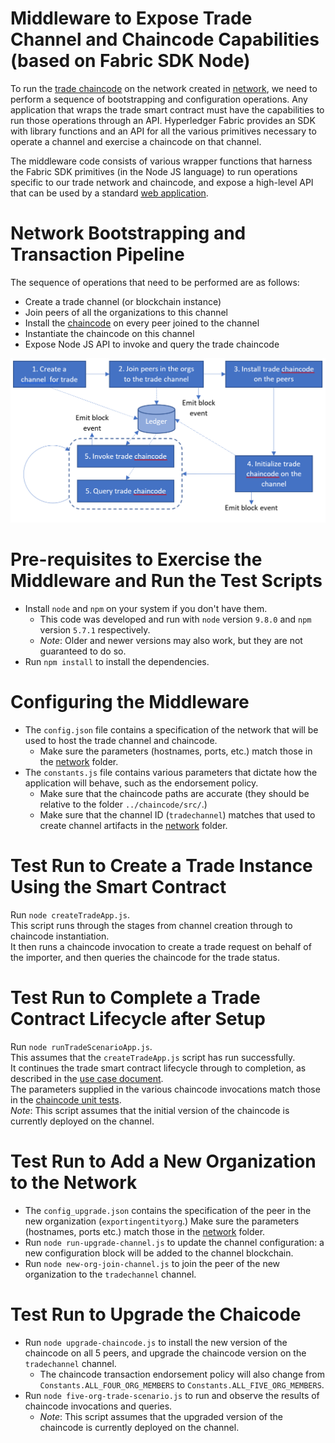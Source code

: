 # Middleware to Expose Trade Channel and Chaincode Capabilities (based on Fabric SDK Node)
To run the [trade chaincode](../chaincde/) on the network created in [network](../network/), we need to
perform a sequence of bootstrapping and configuration operations. Any application that wraps the trade
smart contract must have the capabilities to run those operations through an API. Hyperledger Fabric
provides an SDK with library functions and an API for all the various primitives necessary to operate a
channel and exercise a chaincode on that channel.

The middleware code consists of various wrapper functions that harness the Fabric SDK primitives (in the
Node JS language) to run operations specific to our trade network and chaincode, and expose a high-level
API that can be used by a standard [web application](../application/).

# Network Bootstrapping and Transaction Pipeline
The sequence of operations that need to be performed are as follows:
- Create a trade channel (or blockchain instance)
- Join peers of all the organizations to this channel
- Install the [chaincode](../chaincode/) on every peer joined to the channel
- Instantiate the chaincode on this channel
- Expose Node JS API to invoke and query the trade chaincode

![alt text](../docs/Transaction-Stages.png)

# Pre-requisites to Exercise the Middleware and Run the Test Scripts
- Install `node` and `npm` on your system if you don't have them.
  * This code was developed and run with `node` version `9.8.0` and `npm` version `5.7.1` respectively.
  * _Note_: Older and newer versions may also work, but they are not guaranteed to do so.
- Run `npm install` to install the dependencies.

# Configuring the Middleware
- The `config.json` file contains a specification of the network that will be used to host the trade channel and chaincode.
  * Make sure the parameters (hostnames, ports, etc.) match those in the [network](../network/) folder.
- The `constants.js` file contains various parameters that dictate how the application will behave, such as the endorsement policy.
  * Make sure that the chaincode paths are accurate (they should be relative to the folder `../chaincode/src/`.)
  * Make sure that the channel ID (`tradechannel`) matches that used to create channel artifacts in the [network](../network/) folder.

# Test Run to Create a Trade Instance Using the Smart Contract
Run `node createTradeApp.js`.   
This script runs through the stages from channel creation through to chaincode instantiation.   
It then runs a chaincode invocation to create a trade request on behalf of the importer, and then queries the chaincode for the trade status.

# Test Run to Complete a Trade Contract Lifecycle after Setup
Run `node runTradeScenarioApp.js`.   
This assumes that the `createTradeApp.js` script has run successfully.   
It continues the trade smart contract lifecycle through to completion, as described in the [use case document](../docs/Use-Case-Description.docx).   
The parameters supplied in the various chaincode invocations match those in the
[chaincode unit tests](../chaincode/src/github.com/trade_workflow/tradeWorkflow_test.go).   
_Note_: This script assumes that the initial version of the chaincode is currently deployed on the channel.

# Test Run to Add a New Organization to the Network
- The `config_upgrade.json` contains the specification of the peer in the new organization (`exportingentityorg`.) Make sure the parameters (hostnames, ports etc.) match those in the [network](../network/) folder.
- Run `node run-upgrade-channel.js` to update the channel configuration: a new configuration block will be added to the channel blockchain.
- Run `node new-org-join-channel.js` to join the peer of the new organization to the `tradechannel` channel.

# Test Run to Upgrade the Chaicode
- Run `node upgrade-chaincode.js` to install the new version of the chaincode on all 5 peers, and upgrade the chaincode version on the `tradechannel` channel.
  * The chaincode transaction endorsement policy will also change from `Constants.ALL_FOUR_ORG_MEMBERS` to `Constants.ALL_FIVE_ORG_MEMBERS`.
- Run `node five-org-trade-scenario.js` to run and observe the results of chaincode invocations and queries.
  * _Note_: This script assumes that the upgraded version of the chaincode is currently deployed on the channel.

